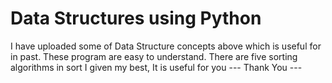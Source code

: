 # Data Structures using Python
I have uploaded some of Data Structure concepts above which is useful for in past.
These program are easy to understand.
There are five sorting algorithms in sort
I given my best, It is useful for you
--- Thank You ---
